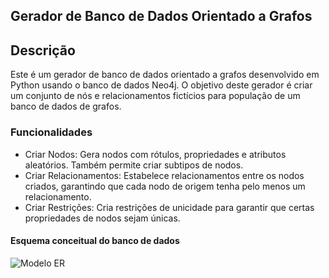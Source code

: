 ## Gerador de Banco de Dados Orientado a Grafos ##
## Descrição ##

<p>Este é um gerador de banco de dados orientado a grafos desenvolvido em Python usando o banco de dados Neo4j. O objetivo deste gerador é criar um conjunto de nós e relacionamentos fictícios para população de um banco de dados de grafos.</p>

### Funcionalidades ###
- Criar Nodos: Gera nodos com rótulos, propriedades e atributos aleatórios. Também permite criar subtipos de nodos.
- Criar Relacionamentos: Estabelece relacionamentos entre os nodos criados, garantindo que cada nodo de origem tenha pelo menos um relacionamento.
- Criar Restrições: Cria restrições de unicidade para garantir que certas propriedades de nodos sejam únicas.

#### Esquema conceitual do banco de dados ####

![Modelo ER](https://github.com/hallyson123/Projeto-IC/assets/47453299/b7917fd9-0044-4661-9093-70baa06263e1)
